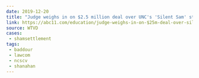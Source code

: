 ```yaml
---
date: 2019-12-20
title: "Judge weighs in on $2.5 million deal over UNC's 'Silent Sam' statue"
link: https://abc11.com/education/judge-weighs-in-on-$25m-deal-over-silent-sam-statue/5772671/
source: WTVD
cases:
 - shamsettlement
tags:
 - baddour
 - lawcom
 - ncscv
 - shanahan
---
```

